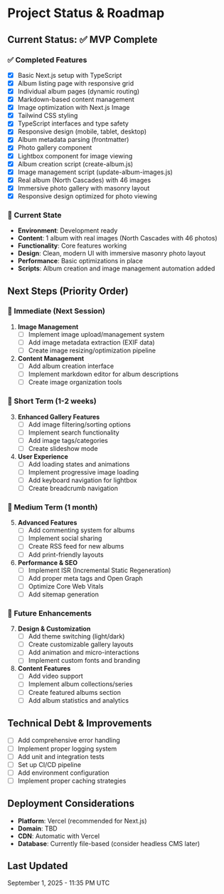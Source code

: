 # Project Status & Roadmap

## Current Status: ✅ MVP Complete

### ✅ Completed Features
- [x] Basic Next.js setup with TypeScript
- [x] Album listing page with responsive grid
- [x] Individual album pages (dynamic routing)
- [x] Markdown-based content management
- [x] Image optimization with Next.js Image
- [x] Tailwind CSS styling
- [x] TypeScript interfaces and type safety
- [x] Responsive design (mobile, tablet, desktop)
- [x] Album metadata parsing (frontmatter)
- [x] Photo gallery component
- [x] Lightbox component for image viewing
- [x] Album creation script (create-album.js)
- [x] Image management script (update-album-images.js)
- [x] Real album (North Cascades) with 46 images
- [x] Immersive photo gallery with masonry layout
- [x] Responsive design optimized for photo viewing

### 🚧 Current State
- **Environment**: Development ready
- **Content**: 1 album with real images (North Cascades with 46 photos)
- **Functionality**: Core features working
- **Design**: Clean, modern UI with immersive masonry photo layout
- **Performance**: Basic optimizations in place
- **Scripts**: Album creation and image management automation added

## Next Steps (Priority Order)

### 🎯 Immediate (Next Session)
1. **Image Management**
   - [ ] Implement image upload/management system
   - [ ] Add image metadata extraction (EXIF data)
   - [ ] Create image resizing/optimization pipeline

2. **Content Management**
   - [ ] Add album creation interface
   - [ ] Implement markdown editor for album descriptions
   - [ ] Create image organization tools

### 🔄 Short Term (1-2 weeks)
3. **Enhanced Gallery Features**
   - [ ] Add image filtering/sorting options
   - [ ] Implement search functionality
   - [ ] Add image tags/categories
   - [ ] Create slideshow mode

4. **User Experience**
   - [ ] Add loading states and animations
   - [ ] Implement progressive image loading
   - [ ] Add keyboard navigation for lightbox
   - [ ] Create breadcrumb navigation

### 🚀 Medium Term (1 month)
5. **Advanced Features**
   - [ ] Add commenting system for albums
   - [ ] Implement social sharing
   - [ ] Create RSS feed for new albums
   - [ ] Add print-friendly layouts

6. **Performance & SEO**
   - [ ] Implement ISR (Incremental Static Regeneration)
   - [ ] Add proper meta tags and Open Graph
   - [ ] Optimize Core Web Vitals
   - [ ] Add sitemap generation

### 🎨 Future Enhancements
7. **Design & Customization**
   - [ ] Add theme switching (light/dark)
   - [ ] Create customizable gallery layouts
   - [ ] Add animation and micro-interactions
   - [ ] Implement custom fonts and branding

8. **Content Features**
   - [ ] Add video support
   - [ ] Implement album collections/series
   - [ ] Create featured albums section
   - [ ] Add album statistics and analytics

## Technical Debt & Improvements
- [ ] Add comprehensive error handling
- [ ] Implement proper logging system
- [ ] Add unit and integration tests
- [ ] Set up CI/CD pipeline
- [ ] Add environment configuration
- [ ] Implement proper caching strategies

## Deployment Considerations
- **Platform**: Vercel (recommended for Next.js)
- **Domain**: TBD
- **CDN**: Automatic with Vercel
- **Database**: Currently file-based (consider headless CMS later)

## Last Updated
September 1, 2025 - 11:35 PM UTC
